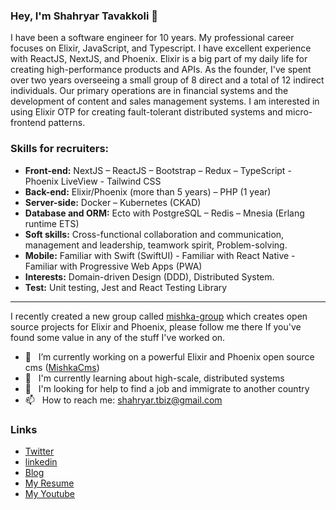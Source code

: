 ### Hey, I'm Shahryar Tavakkoli 👋

I have been a software engineer for 10 years. My professional career focuses on Elixir, JavaScript, and Typescript. I have excellent experience with ReactJS, NextJS, and Phoenix. Elixir is a big part of my daily life for creating high-performance products and APIs. As the founder, I've spent over two years overseeing a small group of 8 direct and a total of 12 indirect individuals. Our primary operations are in financial systems and the development of content and sales management systems. I am interested in using Elixir OTP for creating fault-tolerant distributed systems and micro-frontend patterns.


### Skills for recruiters:

-	**Front-end:** NextJS – ReactJS – Bootstrap – Redux – TypeScript - Phoenix LiveView - Tailwind CSS
-	**Back-end:** Elixir/Phoenix (more than 5 years) – PHP (1 year)
-	**Server-side:** Docker – Kubernetes (CKAD)
-	**Database and ORM:** Ecto with PostgreSQL – Redis – Mnesia (Erlang runtime ETS)
-	**Soft skills:** Cross-functional collaboration and communication, management and leadership, teamwork spirit, Problem-solving.
-	**Mobile:** Familiar with Swift (SwiftUI) - Familiar with React Native - Familiar with Progressive Web Apps (PWA)
-	**Interests:** Domain-driven Design (DDD), Distributed System.
-	**Test:** Unit testing, Jest and React Testing Library


---

I recently created a new group called [mishka-group](https://github.com/mishka-group) which creates open source projects for Elixir and Phoenix, please follow me there If you've found some value in any of the stuff I've worked on.

 
- 🔭 &nbsp; I’m currently working on a powerful Elixir and Phoenix open source cms ([MishkaCms](https://github.com/mishka-group/mishka-cms))
- 🌱 &nbsp; I'm currently learning about high-scale, distributed systems
- 🤔 &nbsp; I'm looking for help to find a job and immigrate to another country
- 📫 &nbsp; How to reach me: shahryar.tbiz@gmail.com

### Links

* [Twitter](https://twitter.com/shahryar_tbiz)
* [linkedin](https://www.linkedin.com/in/shahryar-tavakkoli/)
* [Blog](https://trangell.com)
* [My Resume](https://github.com/shahryarjb/shahryarjb/files/10043110/Resume-Shahryar-Tavakkoli-NR.pdf)
* [My Youtube](https://www.youtube.com/c/shahryartavakkoli)
